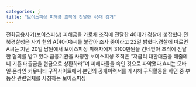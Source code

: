 ```yaml
---
categories: j
title: "보이스피싱 피해금 조직에 전달한 40대 검거"
---
```

전화금융사기(보이스피싱) 피해금을 가로채 조직에 전달한 40대가 경찰에 붙잡혔다.전북경찰청은 사기 혐의 A(40·여)씨를 붙잡아 조사 중이라고 22일 밝혔다.경찰에 따르면 A씨는 지난 20일 남원에서 보이스피싱 피해자에게 3100만원을 건네받아 조직에 전달한 혐의를 받고 있다.금융기관을 사칭한 보이스피싱 조직은 “저금리 대환대출을 해줄테니 기존 대출금을 현금으로 상환하라”며 피해자들을 속인 것으로 파악됐다.A씨는 모바일·온라인 커뮤니티 구직사이트에서 본인의 공개이력서를 게시해 구직활동을 하던 중 부동산 관련업체를 사칭하는 보이스피싱